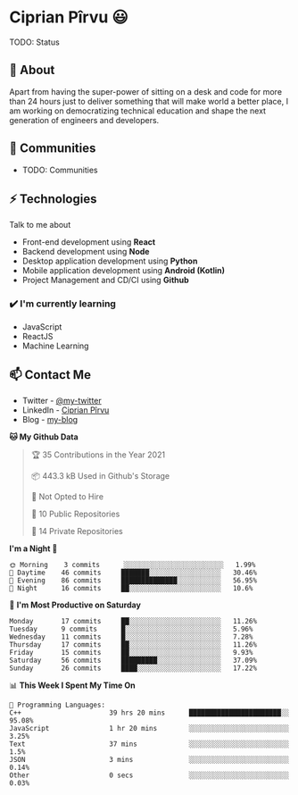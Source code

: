 # Ciprian Pîrvu 😃

TODO: Status

## 🧐 About

Apart from having the super-power of sitting on a desk and code for more than 24 hours just to deliver something that will make world a better place, I am working on democratizing technical education and shape the next generation of engineers and developers.

## 👯 Communities

-   TODO: Communities

## ⚡ Technologies

Talk to me about

-   Front-end development using **React**
-   Backend development using **Node**
-   Desktop application development using **Python**
-   Mobile application development using **Android (Kotlin)**
-   Project Management and CD/CI using **Github**

### ✔️ I'm currently learning

-   JavaScript
-   ReactJS
-   Machine Learning

## 📫 Contact Me

-   Twitter - [@my-twitter]()
-   LinkedIn - [Ciprian Pîrvu](https://www.linkedin.com/in/p%C3%AErvu-ciprian-cristian-4415991b1/)
-   Blog - [my-blog]()

<!--START_SECTION:waka-->
**🐱 My Github Data** 

> 🏆 35 Contributions in the Year 2021
 > 
> 📦 443.3 kB Used in Github's Storage 
 > 
> 🚫 Not Opted to Hire
 > 
> 📜 10 Public Repositories 
 > 
> 🔑 14 Private Repositories  
 > 
**I'm a Night 🦉** 

```text
🌞 Morning    3 commits      ░░░░░░░░░░░░░░░░░░░░░░░░░   1.99% 
🌆 Daytime    46 commits     ███████░░░░░░░░░░░░░░░░░░   30.46% 
🌃 Evening    86 commits     ██████████████░░░░░░░░░░░   56.95% 
🌙 Night      16 commits     ██░░░░░░░░░░░░░░░░░░░░░░░   10.6%

```
📅 **I'm Most Productive on Saturday** 

```text
Monday       17 commits     ██░░░░░░░░░░░░░░░░░░░░░░░   11.26% 
Tuesday      9 commits      █░░░░░░░░░░░░░░░░░░░░░░░░   5.96% 
Wednesday    11 commits     █░░░░░░░░░░░░░░░░░░░░░░░░   7.28% 
Thursday     17 commits     ██░░░░░░░░░░░░░░░░░░░░░░░   11.26% 
Friday       15 commits     ██░░░░░░░░░░░░░░░░░░░░░░░   9.93% 
Saturday     56 commits     █████████░░░░░░░░░░░░░░░░   37.09% 
Sunday       26 commits     ████░░░░░░░░░░░░░░░░░░░░░   17.22%

```


📊 **This Week I Spent My Time On** 

```text
💬 Programming Languages: 
C++                      39 hrs 20 mins      ███████████████████████░░   95.08% 
JavaScript               1 hr 20 mins        ░░░░░░░░░░░░░░░░░░░░░░░░░   3.25% 
Text                     37 mins             ░░░░░░░░░░░░░░░░░░░░░░░░░   1.5% 
JSON                     3 mins              ░░░░░░░░░░░░░░░░░░░░░░░░░   0.14% 
Other                    0 secs              ░░░░░░░░░░░░░░░░░░░░░░░░░   0.03%

```


<!--END_SECTION:waka-->
